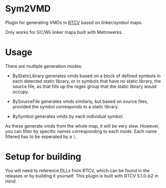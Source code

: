 # Sym2VMD
Plugin for generating VMDs in [RTCV](https://github.com/redscientistlabs/RTCV) based on linker/symbol maps.

Only works for GC/Wii linker maps built with Metrowerks.

# Usage

There are multiple generation modes:

- ByStaticLibrary generates vmds based on a block of defined symbols in each detected static library, or in symbols that have no static library, the source file, as that fills up the regex group that the static library would occupy.

- BySourceFile generates vmds similarly, but based on source files, provided the symbol corresponds to a static library.

- BySymbol generates vmds by each individual symbol.

As these generate vmds from the whole map, it will be very slow. However, you can filter by specific names corresponding to each mode. Each name filtered has to be seperated by a ``|``.

# Setup for building
You will need to reference DLLs from RTCV, which can be found in the releases or by building it yourself. This plugin is built with RTCV 5.1.0-b2 in mind.
